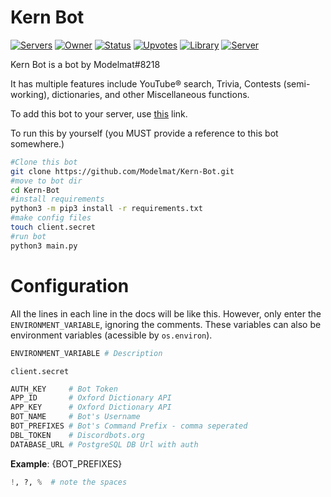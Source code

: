 
# Kern Bot
[![Servers](https://discordbots.org/api/widget/servers/380598116488970261.svg)](https://discordbots.org/bot/380598116488970261) 
[![Owner](https://discordbots.org/api/widget/owner/380598116488970261.svg?noavatar=true)](https://discordbots.org/bot/380598116488970261) 
[![Status](https://discordbots.org/api/widget/status/380598116488970261.svg?noavatar=true)](https://discordbots.org/bot/380598116488970261)
[![Upvotes](https://discordbots.org/api/widget/upvotes/380598116488970261.svg?noavatar=true)](https://discordbots.org/bot/380598116488970261)
[![Library](https://discordbots.org/api/widget/lib/380598116488970261.svg?noavatar=true)](https://discordbots.org/bot/380598116488970261)
[![Server](https://discordapp.com/api/guilds/382780023926554625/widget.png?style=shield)](https://discord.gg/nHmAkgg)

Kern Bot is a bot by Modelmat#8218

It has multiple features include YouTube® search, Trivia, Contests (semi-working), dictionaries, and other Miscellaneous functions.

To add this bot to your server, use [this](https://discordapp.com/oauth2/authorize?client_id=380598116488970261&scope=bot&permissions=270336) link.



To run this by yourself (you MUST provide a reference to this bot somewhere.)
```bash
#Clone this bot
git clone https://github.com/Modelmat/Kern-Bot.git
#move to bot dir
cd Kern-Bot
#install requirements
python3 -m pip3 install -r requirements.txt
#make config files
touch client.secret
#run bot
python3 main.py
```

# Configuration
All the lines in each line in the docs will be like this. However, only enter the `ENVIRONMENT_VARIABLE`, ignoring the comments. These variables can also be environment variables (acessible by `os.environ`).
```py
ENVIRONMENT_VARIABLE # Description
```


`client.secret`
```py
AUTH_KEY     # Bot Token
APP_ID       # Oxford Dictionary API
APP_KEY      # Oxford Dictionary API
BOT_NAME     # Bot's Username
BOT_PREFIXES # Bot's Command Prefix - comma seperated
DBL_TOKEN    # Discordbots.org
DATABASE_URL # PostgreSQL DB Url with auth
```

**Example**:
{BOT_PREFIXES}
```py
!, ?, %  # note the spaces
```
